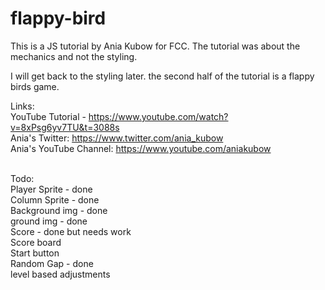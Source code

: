 # flappy-bird

This is a JS tutorial by Ania Kubow for FCC. The tutorial was about the mechanics and not the styling.

I will get back to the styling later. the second half of the tutorial is a flappy birds game.

Links:<br>
YouTube Tutorial - https://www.youtube.com/watch?v=8xPsg6yv7TU&t=3088s<br>
Ania's Twitter: https://www.twitter.com/ania_kubow<br>
Ania's YouTube Channel: https://www.youtube.com/aniakubow<br>
<br>


Todo:<br>
Player Sprite - done<br>
Column Sprite - done<br>
Background img - done<br>
ground img - done<br>
Score - done but needs work<br>
Score board<br>
Start button<br>
Random Gap -  done<br>
level based adjustments<br>